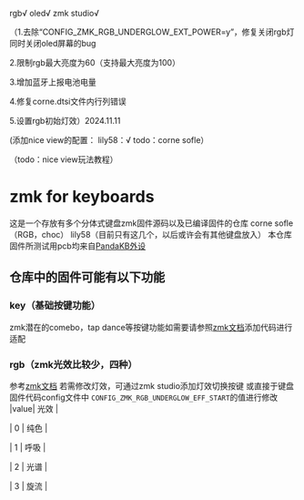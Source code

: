 rgb√
oled√
zmk studio√

（1.去除“CONFIG_ZMK_RGB_UNDERGLOW_EXT_POWER=y”，修复关闭rgb灯同时关闭oled屏幕的bug


2.限制rgb最大亮度为60（支持最大亮度为100）


3.增加蓝牙上报电池电量


4.修复corne.dtsi文件内行列错误


5.设置rgb初始灯效）2024.11.11


(添加nice view的配置：
lily58：√
todo：corne sofle）

（todo：nice view玩法教程）
# zmk for keyboards
这是一个存放有多个分体式键盘zmk固件源码以及已编译固件的仓库
corne sofle（RGB，choc） lily58（目前只有这几个，以后或许会有其他键盘放入）
本仓库固件所测试用pcb均来自[PandaKB外设](https://pandakb.taobao.com/shop/view_shop.htm?spm=a21n57.1.0.0.5d79523cNmnkU0&appUid=RAzN8HWMnqHhQPoqPWJj8vvpxQEUo4LsYqKaxNw4JRKQfkmLoFX)
## 仓库中的固件可能有以下功能
### key（基础按键功能）
zmk潜在的comebo，tap dance等按键功能如需要请参照[zmk文档](https://zmk.dev/docs/keymaps)添加代码进行适配
### rgb（zmk光效比较少，四种）
参考[zmk文档](https://zmk.dev/docs/config/underglow)
若需修改灯效，可通过zmk studio添加灯效切换按键
或直接于键盘固件代码config文件中
`CONFIG_ZMK_RGB_UNDERGLOW_EFF_START`的值进行修改
|value|       光效        |

|  0  |       纯色        |

|  1  |       呼吸        |

|  2  |       光谱        |

|  3  |       旋流        |
